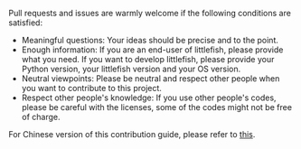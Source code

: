Pull requests and issues are warmly welcome if the following conditions are satisfied:

+   Meaningful questions: Your ideas should be precise and to the point.
+   Enough information: If you are an end-user of littlefish, please provide what you need. If you want to develop littlefish, please provide your Python version, your littlefish version and your OS version.
+   Neutral viewpoints: Please be neutral and respect other people when you want to contribute to this project.
+   Respect other people's knowledge: If you use other people's codes, please be careful with the licenses, some of the codes might not be free of charge.

For Chinese version of this contribution guide, please refer to [this](./docs/misc/contribution.md).
